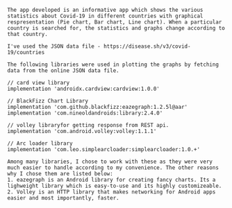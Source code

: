     The app developed is an informative app which shows the various statistics about Covid-19 in different countries with graphical respresentation (Pie chart, Bar chart, Line chart). When a particular country is searched for, the statistics and graphs change according to that country.
    
    I've used the JSON data file - https://disease.sh/v3/covid-19/countries
    
    The following libraries were used in plotting the graphs by fetching data from the online JSON data file.
   
    // card view library
    implementation 'androidx.cardview:cardview:1.0.0'

    // BlackFizz Chart Library
    implementation 'com.github.blackfizz:eazegraph:1.2.5l@aar'
    implementation 'com.nineoldandroids:library:2.4.0'

    // volley libraryfor getting response from REST api.
    implementation 'com.android.volley:volley:1.1.1'

    // Arc loader library
    implementation 'com.leo.simplearcloader:simplearcloader:1.0.+'
    
    Among many libraries, I chose to work with these as they were very much easier to handle according to my convenience. The other reasons why I chose them are listed below:
    1. eazegraph is an Android library for creating fancy charts. Its a lighweight library which is easy-to-use and its highly customizeable.
    2. Volley is an HTTP library that makes networking for Android apps easier and most importantly, faster.
    
    
